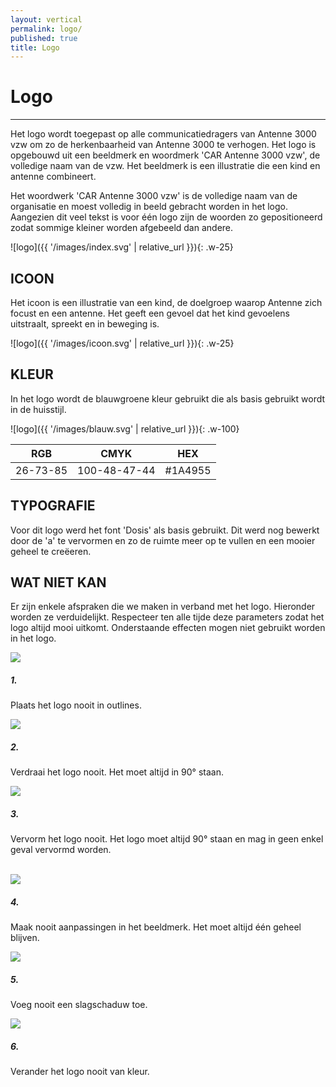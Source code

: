 ```yaml
---
layout: vertical
permalink: logo/
published: true
title: Logo
---
```


# Logo
***

Het logo wordt toegepast op alle communicatiedragers van Antenne 3000 vzw om zo de herkenbaarheid van Antenne 3000 te verhogen. Het logo is opgebouwd uit een beeldmerk en woordmerk 'CAR Antenne 3000 vzw', de volledige naam van de vzw. Het beeldmerk is een illustratie die een kind en antenne combineert. 

Het woordwerk 'CAR Antenne 3000 vzw' is de volledige naam van de organisatie en moest volledig in beeld gebracht worden in het logo. Aangezien dit veel tekst is voor één logo zijn de woorden zo gepositioneerd zodat sommige kleiner worden afgebeeld dan andere.

![logo]({{ '/images/index.svg' | relative_url }}){: .w-25}



## ICOON

Het icoon is een illustratie van een kind, de doelgroep waarop Antenne zich focust en een antenne. Het geeft een gevoel dat het kind gevoelens uitstraalt, spreekt en in beweging is. 

![logo]({{ '/images/icoon.svg' | relative_url }}){: .w-25}

## KLEUR

In het logo wordt de blauwgroene kleur gebruikt die als basis gebruikt wordt in de huisstijl. 


![logo]({{ '/images/blauw.svg' | relative_url }}){: .w-100}



RGB | CMYK | HEX
------------ | ------------- | ------------ 
26-73-85 | 100-48-47-44 |#1A4955



## TYPOGRAFIE
  
Voor dit logo werd het font 'Dosis' als basis gebruikt. Dit werd nog bewerkt door de 'a' te vervormen en zo de ruimte meer op te vullen en een mooier geheel te creëeren.
  
  


## WAT NIET KAN

Er zijn enkele afspraken die we maken in verband met het logo. Hieronder worden ze verduidelijkt. Respecteer ten alle tijde deze parameters zodat het logo altijd mooi uitkomt. Onderstaande effecten mogen niet gebruikt worden in het logo.

<div class="card-deck">
    <div class="card">
    <img class="card-img-top" src="../images/watnietkan-01.svg">
    <h5  class="card-title">1.</h5>
    <p class="card-text">Plaats het logo nooit in outlines. </p>
    </div>
<div class="card">
    <img class="card-img-top" src="../images/watnietkan-02.svg">
    <h5  class="card-title">2.</h5>
    <p class="card-text">Verdraai het logo nooit. Het moet altijd in 90° staan. </p>
    </div>
    <div class="card">
    <img class="card-img-top" src="../images/watnietkan-03.svg">
    <h5  class="card-title">3.</h5>
    <p class="card-text">Vervorm het logo nooit. Het logo moet altijd 90° staan en mag in geen enkel geval vervormd worden.</p>
    </div>
</div>

<br>
<div class="card-deck">
    <div class="card">
    <img class="card-img-top" src="../images/watnietkan-04.svg">
    <h5  class="card-title">4.</h5>
    <p class="card-text">Maak nooit aanpassingen in het beeldmerk. Het moet altijd één geheel blijven. </p>
    </div>
<div class="card">
    <img class="card-img-top" src="../images/watnietkan-05.svg">
    <h5  class="card-title">5.</h5>
    <p class="card-text">Voeg nooit een slagschaduw toe. </p>
    </div>
    <div class="card">
    <img class="card-img-top" src="../images/watnietkan-06.svg">
    <h5  class="card-title">6.</h5>
    <p class="card-text">Verander het logo nooit van kleur.</p>
    </div>
</div>

